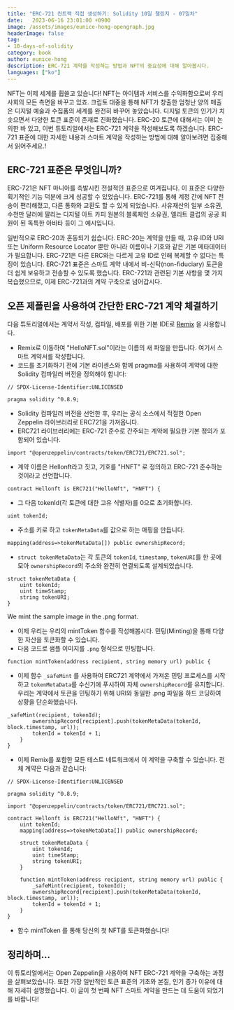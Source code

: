 ```yaml
---
title: "ERC-721 컨트랙 직접 생성하기: Solidity 10일 챌린지 - 07일차"
date:   2023-06-16 23:01:00 +0900
image: /assets/images/eunice-hong-opengraph.jpg
headerImage: false
tag:
- 10-days-of-solidity
category: book
author: eunice-hong
description: ERC-721 계약을 작성하는 방법과 NFT의 중요성에 대해 알아봅시다.
languages: ["ko"]
---
```


NFT는 이제 세계를 휩쓸고 있습니다!
NFT는 아이템과 서비스를 수익화함으로써 우리 사회의 모든 측면을 바꾸고 있죠.
크립토 대중을 통해 NFT가 창출한 엄청난 양의 매출은 디지털 예술과 수집품의 세계를 완전히 바꾸어 놓았습니다. 
디지털 토큰의 인기가 치솟으면서 다양한 토큰 표준이 존재로 진화했습니다. 
ERC-20 토큰에 대해서는 이미 논의한 바 있고, 이번 튜토리얼에서는 ERC-721 계약을 작성해보도록 하겠습니다. 
ERC-721 표준에 대한 자세한 내용과 스마트 계약을 작성하는 방법에 대해 알아보려면 집중해서 읽어주세요.!

## ERC-721 표준은 무엇입니까?

ERC-721은 NFT 마니아를 촉발시킨 전설적인 표준으로 여겨집니다.
이 표준은 다양한 획기적인 기능 덕분에 크게 성공할 수 있었습니다.
ERC-721를 통해 계정 간에 NFT 전송이 편리해졌고, 다른 통화와 교환도 할 수 있게 되었습니다. 
사유재산의 일부 소유권, 수천만 달러에 팔리는 디지털 아트 카피 원본의 블록체인 소유권, 
엘리트 클럽의 공공 회원이 된 독특한 아바타 등이 그 예시입니다.

일반적으로 ERC-20과 혼동되기 쉽습니다.
ERC-20는 계약을 만들 때, 고유 ID와 URI 또는 Uniform Resource Locator 뿐만 아니라 이름이나 기호와 같은 기본 메타데이터가 필요합니다. 
ERC-721은 다른 ERC와는 다르게 고유 ID로 인해 복제할 수 없다는 특징이 있습니다. 
ERC-721 표준은 스마트 계약 내에서 비-신탁(non-fiduciary) 토큰을 더 쉽게 보유하고 전송할 수 있도록 했습니다. 
ERC-721과 관련된 기본 사항을 몇 가지 복습했으므로, 이제 ERC-721과의 계약 구축으로 넘어갑시다.

## 오픈 제플린을 사용하여 간단한 ERC-721 계약 체결하기

다음 튜토리얼에서는 계약서 작성, 컴파일, 배포를 위한 기본 IDE로 [Remix][remix] 을 사용합니다.

- Remix로 이동하여 "HelloNFT.sol"이라는 이름의 새 파일을 만듭니다. 여기서 스마트 계약서를 작성합니다.
- 코드를 초기화하기 전에 기본 라이센스와 함께 pragma를 사용하여 계약에 대한 Solidity 컴파일러 버전을 정의해야 합니다:

```solidity
// SPDX-License-Identifier:UNLICENSED

pragma solidity ^0.8.9;
```

- Solidity 컴파일러 버전을 선언한 후, 우리는 공식 소스에서 적절한 Open Zeppelin 라이브러리로 ERC721을 가져옵니다.
- ERC721 라이브러리에는 ERC-721 준수로 간주되는 계약에 필요한 기본 정의가 포함되어 있습니다.

```solidity
import "@openzeppelin/contracts/token/ERC721/ERC721.sol";
```

- 계약 이름은 Hellonft라고 짓고, 기호를 "HNFT" 로 정의하고 ERC-721 준수하는 것이라고 선언합니다.

```solidity
contract Hellonft is ERC721("HelloNft", "HNFT") {
```

- 그 다음 tokenId(각 토큰에 대한 고유 식별자)를 0으로 초기화합니다.

```solidity
uint tokenId;
```

- 주소를 키로 하고 `tokenMetaData`를 값으로 하는 매핑을 만듭니다.

```solidity
mapping(address=>tokenMetaData[]) public ownershipRecord;
```
- `struct tokenMetaData`는 각 토큰의 `tokenId`, `timestamp`, `tokenURI`를 한 곳에 모아 
  `ownershipRecord`의 주소와 완전히 연결되도록 설계되었습니다.

```solidity
struct tokenMetaData {
	uint tokenId;
	uint timeStamp;
	string tokenURI;
}
```
We mint the sample image in the .png format.
- 이제 우리는 우리의 mintToken 함수를 작성해봅시다. 민팅(Minting)을 통해 다양한 자산을 토큰화할 수 있습니다. 
- 다음 코드로 샘플 이미지를 `.png` 형식으로 민팅합니다.

```solidity
function mintToken(address recipient, string memory url) public {
```

- 이제 함수 `_safeMint` 를 사용하여 ERC721 계약에서 가져온 민팅 프로세스를 시작하고 
  `tokenMetaData`를 수신기에 푸시하여 자체 `ownershipRecord`를 유지합니다. 
  우리는 계약에서 토큰을 민팅하기 위해 URI와 동일한 .png 파일을 하드 코딩하여 상황을 단순화했습니다.

```solidity
_safeMint(recipient, tokenId);
        ownershipRecord[recipient].push(tokenMetaData(tokenId, block.timestamp, url));
        tokenId = tokenId + 1;
    }
}
```

- 이제 Remix를 포함한 모든 테스트 네트워크에서 이 계약을 구축할 수 있습니다. 전체 계약은 다음과 같습니다:

```solidity
// SPDX-License-Identifier:UNLICENSED

pragma solidity ^0.8.9;

import "@openzeppelin/contracts/token/ERC721/ERC721.sol";

contract Hellonft is ERC721("HelloNft", "HNFT") {
    uint tokenId;
    mapping(address=>tokenMetaData[]) public ownershipRecord;

    struct tokenMetaData {
        uint tokenId;
        uint timeStamp;
        string tokenURI;
    }

    function mintToken(address recipient, string memory url) public {
        _safeMint(recipient, tokenId);
        ownershipRecord[recipient].push(tokenMetaData(tokenId, block.timestamp, url));
        tokenId = tokenId + 1;
    }
}
```
 
- 함수 mintToken 를 통해 당신의 첫 NFT를 토큰화했습니다!

## 정리하며...

이 튜토리얼에서는 Open Zeppelin을 사용하여 NFT ERC-721 계약을 구축하는 과정을 살펴보았습니다. 
또한 가장 일반적인 토큰 표준의 기초와 본질, 인기 증가 이유에 대해 자세히 설명했습니다. 
이 글이 첫 번째 NFT 스마트 계약을 만드는 데 도움이 되었기를 바랍니다!

[remix]: https://remix.ethereum.org/